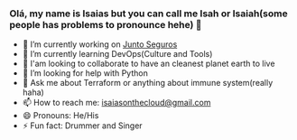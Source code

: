 ### Olá, my name is Isaias but you can call me Isah or Isaiah(some people has problems to pronounce hehe) 👋

- 🔭 I’m currently working on [Junto Seguros](https://www.juntoseguros.com/)
- 🌱 I’m currently learning DevOps(Culture and Tools)
- 👯 I'am looking to collaborate to have an cleanest planet earth to live
- 🤔 I’m looking for help with Python
- 💬 Ask me about Terraform or anything about immune system(really haha)
- 📫 How to reach me: isaiasonthecloud@gmail.com
- 😄 Pronouns: He/His
- ⚡ Fun fact: Drummer and Singer

